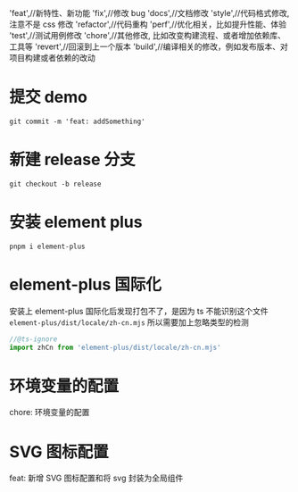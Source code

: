 'feat',//新特性、新功能
'fix',//修改 bug
'docs',//文档修改
'style',//代码格式修改, 注意不是 css 修改
'refactor',//代码重构
'perf',//优化相关，比如提升性能、体验
'test',//测试用例修改
'chore',//其他修改, 比如改变构建流程、或者增加依赖库、工具等
'revert',//回滚到上一个版本
'build',//编译相关的修改，例如发布版本、对项目构建或者依赖的改动

# 提交 demo

`git commit -m 'feat: addSomething'`

# 新建 release 分支

`git checkout -b release`

# 安装 element plus

`pnpm i element-plus`

# element-plus 国际化

安装上 element-plus 国际化后发现打包不了，是因为 ts 不能识别这个文件`element-plus/dist/locale/zh-cn.mjs`
所以需要加上忽略类型的检测

```typescript
//@ts-ignore
import zhCn from 'element-plus/dist/locale/zh-cn.mjs'
```

# 环境变量的配置

chore: 环境变量的配置

# SVG 图标配置

feat: 新增 SVG 图标配置和将 svg 封装为全局组件
